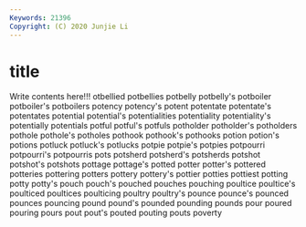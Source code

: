 ```yaml
---
Keywords: 21396
Copyright: (C) 2020 Junjie Li
---
```


# title

Write contents here!!!
otbellied 
potbellies 
potbelly 
potbelly's
potboiler 
potboiler's 
potboilers 
potency 
potency's 
potent 
potentate 
potentate's 
potentates 
potential
potential's 
potentialities 
potentiality 
potentiality's 
potentially 
potentials 
potful 
potful's 
potfuls 
potholder
potholder's 
potholders 
pothole 
pothole's 
potholes 
pothook 
pothook's 
pothooks 
potion 
potion's
potions 
potluck 
potluck's 
potlucks 
potpie 
potpie's 
potpies 
potpourri 
potpourri's 
potpourris
pots 
potsherd 
potsherd's 
potsherds 
potshot 
potshot's 
potshots 
pottage 
pottage's 
potted
potter 
potter's 
pottered 
potteries 
pottering 
potters 
pottery 
pottery's 
pottier 
potties
pottiest 
potting 
potty 
potty's 
pouch 
pouch's 
pouched 
pouches 
pouching 
poultice
poultice's 
poulticed 
poultices 
poulticing 
poultry 
poultry's 
pounce 
pounce's 
pounced 
pounces
pouncing 
pound 
pound's 
pounded 
pounding 
pounds 
pour 
poured 
pouring 
pours
pout 
pout's 
pouted 
pouting 
pouts 
poverty 
